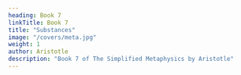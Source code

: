 ```yaml
---
heading: Book 7
linkTitle: Book 7
title: "Substances"
image: "/covers/meta.jpg"
weight: 1
author: Aristotle
description: "Book 7 of The Simplified Metaphysics by Aristotle"
---
```

